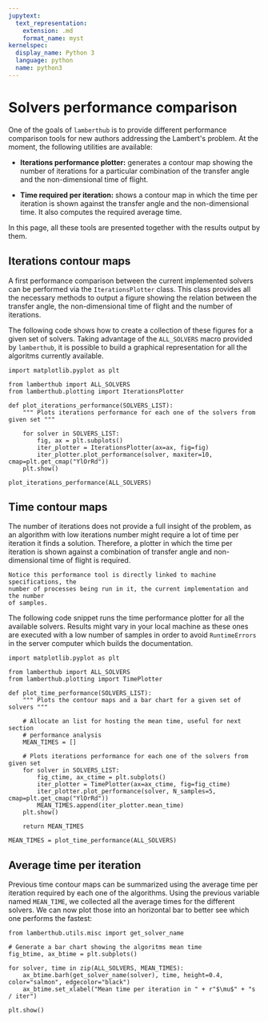 ```yaml
---
jupytext:
  text_representation:
    extension: .md
    format_name: myst
kernelspec:
  display_name: Python 3
  language: python
  name: python3
---
```


# Solvers performance comparison

One of the goals of `lamberthub` is to provide different performance comparison
tools for new authors addressing the Lambert's problem. At the moment, the
following utilities are available:

* **Iterations performance plotter:** generates a contour map showing the number of
  iterations for a particular combination of the transfer angle and the
  non-dimensional time of flight.

* **Time required per iteration:** shows a contour map in which the time per
  iteration is shown against the transfer angle and the non-dimensional time. It
  also computes the required average time. 

In this page, all these tools are presented together with the results output by
them.

## Iterations contour maps

A first performance comparison between the current implemented solvers can be
performed via the `IterationsPlotter` class. This class provides all the
necessary methods to output a figure showing the relation between the transfer
angle, the non-dimensional time of flight and the number of iterations.

The following code shows how to create a collection of these figures for a given
set of solvers. Taking advantage of the `ALL_SOLVERS` macro provided by
`lamberthub`, it is possible to build a graphical representation for all the
algoritms currently available.

```{code-cell}
import matplotlib.pyplot as plt

from lamberthub import ALL_SOLVERS
from lamberthub.plotting import IterationsPlotter

def plot_iterations_performance(SOLVERS_LIST):
    """ Plots iterations performance for each one of the solvers from given set """

    for solver in SOLVERS_LIST:
        fig, ax = plt.subplots()
        iter_plotter = IterationsPlotter(ax=ax, fig=fig)
        iter_plotter.plot_performance(solver, maxiter=10, cmap=plt.get_cmap("YlOrRd"))
    plt.show()

plot_iterations_performance(ALL_SOLVERS)
```

## Time contour maps

The number of iterations does not provide a full insight of the problem, as an
algorithm with low iterations number might require a lot of time per iteration
it finds a solution. Therefore, a plotter in which the time per iteration is
shown against a combination of transfer angle and non-dimensional time of
flight is required.

```{note}
Notice this performance tool is directly linked to machine specifications, the
number of processes being run in it, the current implementation and the number
of samples.
```

The following code snippet runs the time performance plotter for all the
available solvers. Results might vary in your local machine as these ones are
executed with a low number of samples in order to avoid `RuntimeErrors` in the
server computer which builds the documentation. 

```{code-cell}
import matplotlib.pyplot as plt

from lamberthub import ALL_SOLVERS
from lamberthub.plotting import TimePlotter

def plot_time_performance(SOLVERS_LIST):
    """ Plots the contour maps and a bar chart for a given set of solvers """

    # Allocate an list for hosting the mean time, useful for next section 
    # performance analysis
    MEAN_TIMES = []

    # Plots iterations performance for each one of the solvers from given set
    for solver in SOLVERS_LIST:
        fig_ctime, ax_ctime = plt.subplots()
        iter_plotter = TimePlotter(ax=ax_ctime, fig=fig_ctime)
        iter_plotter.plot_performance(solver, N_samples=5, cmap=plt.get_cmap("YlOrRd"))
        MEAN_TIMES.append(iter_plotter.mean_time)
    plt.show()

    return MEAN_TIMES

MEAN_TIMES = plot_time_performance(ALL_SOLVERS)
```

## Average time per iteration

Previous time contour maps can be summarized using the average time per
iteration required by each one of the algorithms. Using the previous variable
named `MEAN_TIME`, we collected all the average times for the different solvers.
We can now plot those into an horizontal bar to better see which one performs
the fastest:

```{code-cell}
from lamberthub.utils.misc import get_solver_name

# Generate a bar chart showing the algoritms mean time
fig_btime, ax_btime = plt.subplots()

for solver, time in zip(ALL_SOLVERS, MEAN_TIMES):
    ax_btime.barh(get_solver_name(solver), time, height=0.4, color="salmon", edgecolor="black")
    ax_btime.set_xlabel("Mean time per iteration in " + r"$\mu$" + "s / iter")

plt.show()
```

